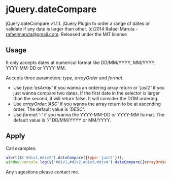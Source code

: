 jQuery.dateCompare
======

jQuery.dateCompare v1.1.1. 
jQuery Plugin to order a range of dates or validate if any date is larger than other. 
(c)2014 Rafael Maruta - rafaelmaruta@gmail.com.
Released under the MIT license

Usage
--------

It only accepts dates at numerical format like DD/MM/YYYY, MM/YYYY, YYYY-MM-DD or YYYY-MM.

Accepts three parameters: *type*, *arrayOrder* and *format*.

- Use *type:'asArray'* if you wanna an ordering array return or *'just2'* if you just wanna compare two dates.
If the first date in the selector is larger than the second, it will return false. It will consider the DOM ordering.
- Use *arrayOrder:'ASC'* if you wanna the array return to be at ascending order. The default value is *'DESC'*.
- Use *format:'-'* if you wanna the YYYY-MM-DD or YYYY-MM format. The default value is *'/'* DD/MM/YYYY or MM/YYYY.


Apply
--------

Call examples:

```javascript
alert($('#div1,#div2').dateCompare({type:'just2'}));
window.console.log($('#div1,#div2,#div3,#div4').dateCompare({arrayOrder:'ASC',format:'-'}));
```

Any sugestions please contact me.
